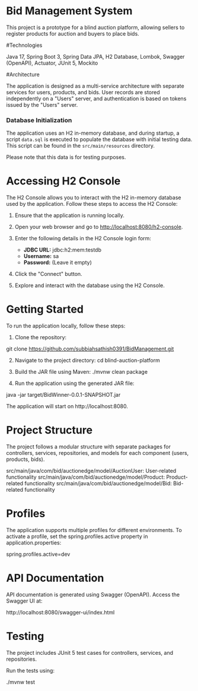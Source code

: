 # Bid Management System

This project is a prototype for a blind auction platform, allowing sellers to register products for auction and buyers to place bids. 

#Technologies

Java 17,
Spring Boot 3,
Spring Data JPA,
H2 Database,
Lombok,
Swagger (OpenAPI),
Actuator,
JUnit 5,
Mockito

#Architecture

The application is designed as a multi-service architecture with separate services for users, products, and bids. User records are stored independently on a "Users" server, and authentication is based on tokens issued by the "Users" server.

### Database Initialization

The application uses an H2 in-memory database, and during startup, a script `data.sql` is executed to populate the database with initial testing data. This script can be found in the `src/main/resources` directory.

Please note that this data is for testing purposes.

# Accessing H2 Console

The H2 Console allows you to interact with the H2 in-memory database used by the application. Follow these steps to access the H2 Console:

1. Ensure that the application is running locally.

2. Open your web browser and go to [http://localhost:8080/h2-console](http://localhost:8080/h2-console).

3. Enter the following details in the H2 Console login form:
   - **JDBC URL:** jdbc:h2:mem:testdb
   - **Username:** sa
   - **Password:** (Leave it empty)

4. Click the "Connect" button.

5. Explore and interact with the database using the H2 Console.

# Getting Started
To run the application locally, follow these steps:

1. Clone the repository:

git clone https://github.com/subbiahsathish0391/BidManagement.git

2. Navigate to the project directory:
cd blind-auction-platform

3. Build the JAR file using Maven:
./mvnw clean package

4. Run the application using the generated JAR file:

java -jar target/BidWinner-0.0.1-SNAPSHOT.jar

The application will start on http://localhost:8080.

# Project Structure

The project follows a modular structure with separate packages for controllers, services, repositories, and models for each component (users, products, bids).

src/main/java/com/bid/auctionedge/model/AuctionUser: User-related functionality
src/main/java/com/bid/auctionedge/model/Product: Product-related functionality
src/main/java/com/bid/auctionedge/model/Bid: Bid-related functionality

# Profiles

The application supports multiple profiles for different environments. To activate a profile, set the spring.profiles.active property in application.properties:

spring.profiles.active=dev

# API Documentation

API documentation is generated using Swagger (OpenAPI). Access the Swagger UI at:

http://localhost:8080/swagger-ui/index.html

# Testing

The project includes JUnit 5 test cases for controllers, services, and repositories. 

Run the tests using:

./mvnw test

